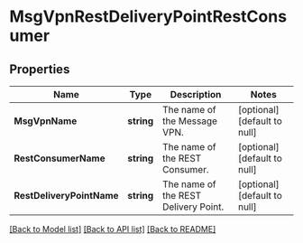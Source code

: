 # MsgVpnRestDeliveryPointRestConsumer

## Properties
Name | Type | Description | Notes
------------ | ------------- | ------------- | -------------
**MsgVpnName** | **string** | The name of the Message VPN. | [optional] [default to null]
**RestConsumerName** | **string** | The name of the REST Consumer. | [optional] [default to null]
**RestDeliveryPointName** | **string** | The name of the REST Delivery Point. | [optional] [default to null]

[[Back to Model list]](../README.md#documentation-for-models) [[Back to API list]](../README.md#documentation-for-api-endpoints) [[Back to README]](../README.md)

